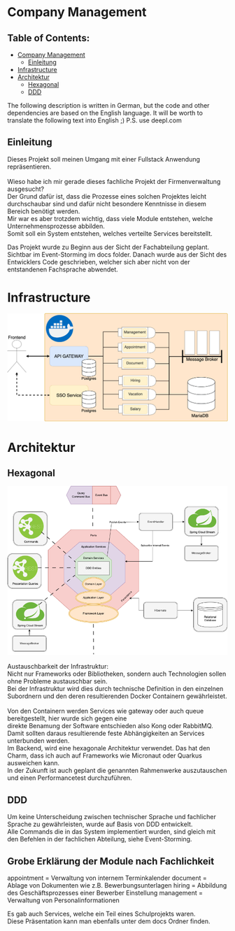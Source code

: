 # Company Management

## Table of Contents:
<!-- TOC -->
* [Company Management](#company-management)
  * [Einleitung](#einleitung)
* [Infrastructure](#infrastructure)
* [Architektur](#architektur)
  * [Hexagonal](#hexagonal)
  * [DDD](#ddd)
<!-- TOC -->

The following description is written in German, but the code and other dependencies are based on the English language. It will be worth to translate the following text into English ;) P.S. use deepl.com

## Einleitung
Dieses Projekt soll meinen Umgang mit einer Fullstack Anwendung repräsentieren. <br>
<br>
Wieso habe ich mir gerade dieses fachliche Projekt der Firmenverwaltung ausgesucht? <br>
Der Grund dafür ist, dass die Prozesse eines solchen Projektes leicht durchschaubar sind und dafür nicht besondere Kenntnisse in diesem Bereich benötigt werden. <br>
Mir war es aber trotzdem wichtig, dass viele Module entstehen, welche Unternehmensprozesse abbilden.<br>
Somit soll ein System entstehen, welches verteilte Services bereitstellt.

Das Projekt wurde zu Beginn aus der Sicht der Fachabteilung geplant. Sichtbar im Event-Storming im docs folder.
Danach wurde aus der Sicht des Entwicklers Code geschrieben, welcher sich aber nicht von der entstandenen Fachsprache abwendet.
<br>
# Infrastructure
![System-Architecture-Backend.png](docs/System-Architecture-Backend.png)

# Architektur

## Hexagonal
![System-Architecture-Backend-Architecture.png](docs/System-Architecture-Backend-Architecture.png)

Austauschbarkeit der Infrastruktur:<br>
Nicht nur Frameworks oder Bibliotheken, sondern auch Technologien sollen ohne Probleme austauschbar sein.<br>
Bei der Infrastruktur wird dies durch technische Definition in den einzelnen Subordnern und den deren resultierenden Docker Containern gewährleistet.<br>
<br>
Von den Containern werden Services wie gateway oder auch queue bereitgestellt, hier wurde sich gegen eine<br>
direkte Benamung der Software entschieden also Kong oder RabbitMQ.<br>
Damit sollten daraus resultierende feste Abhängigkeiten an Services unterbunden werden.
<br>
Im Backend, wird eine hexagonale Architektur verwendet. Das hat den Charm, dass ich auch auf Frameworks wie Micronaut oder Quarkus ausweichen kann.<br>
In der Zukunft ist auch geplant die genannten Rahmenwerke auszutauschen und einen Performancetest durchzuführen.<br>

## DDD
Um keine Unterscheidung zwischen technischer Sprache und fachlicher Sprache zu gewährleisten, wurde auf Basis von DDD entwickelt.<br>
Alle Commands die in das System implementiert wurden, sind gleich mit den Befehlen in der fachlichen Abteilung, siehe Event-Storming.

## Grobe Erklärung der Module nach Fachlichkeit
appointment = Verwaltung von internem Terminkalender
document = Ablage von Dokumenten wie z.B. Bewerbungsunterlagen
hiring = Abbildung des Geschäftsprozesses einer Bewerber Einstellung
management = Verwaltung von Personalinformationen

Es gab auch Services, welche ein Teil eines Schulprojekts waren. <br>
Diese Präsentation kann man ebenfalls unter dem docs Ordner finden.<br>